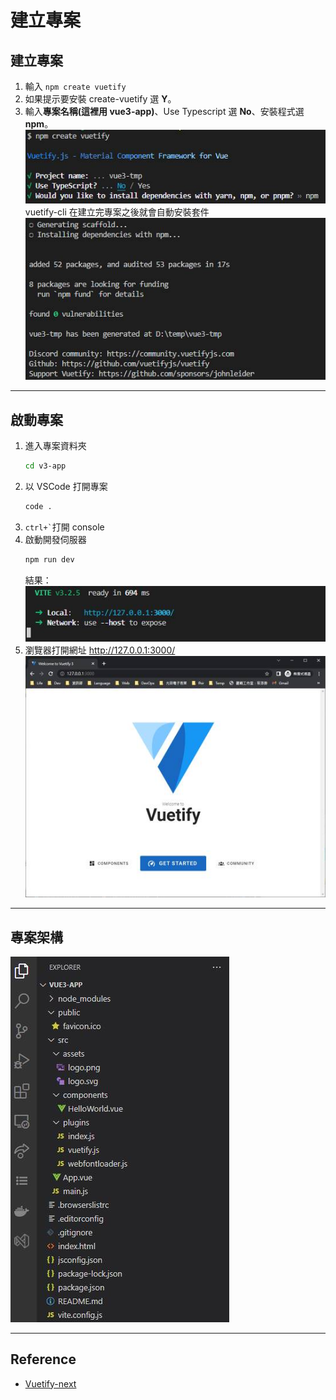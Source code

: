 # 建立專案
## 建立專案
1. 輸入 ```npm create vuetify```
2. 如果提示要安裝 create-vuetify 選 **Y**。
4. 輸入**專案名稱(這裡用 vue3-app)**、Use Typescript 選 **No**、安裝程式選 **npm**。  
    ![](./create/create.jpg)  
vuetify-cli 在建立完專案之後就會自動安裝套件  
    ![](./create//create2.jpg)

---
## 啟動專案
1. 進入專案資料夾 
   ```bash
   cd v3-app
   ```
2. 以 VSCode 打開專案 
   ```bash
   code . 
   ```
3. ``` ctrl+` ```打開 console
4. 啟動開發伺服器
   ```bash
   npm run dev
   ```  
   結果：  
    ![](./create/create3.jpg)
5. 瀏覽器打開網址 http://127.0.0.1:3000/  
    ![](./create/create4.jpg)

---
## 專案架構
![](./create/structure.jpg)

---
## Reference
- [Vuetify-next](https://next.vuetifyjs.com/en/getting-started/installation/)